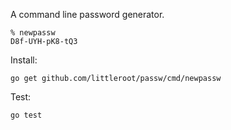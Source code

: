 A command line password generator.

```
% newpassw
D8f-UYH-pK8-tQ3
```

Install:

```
go get github.com/littleroot/passw/cmd/newpassw
```

Test:

```
go test
```
